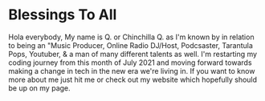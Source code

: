 # Blessings To All

Hola everybody,
My name is Q. or Chinchilla Q. as I'm known by in relation to being an "Music Producer, Online Radio DJ/Host, Podcsaster, Tarantula Pops, Youtuber, & a man of many different talents as well.
I'm restarting my coding journey from this month of July 2021 and moving forward towards making a change in tech in the new era we're living in.
If you want to know more about me just hit me or check out my website which hopefully should be up on my page.

